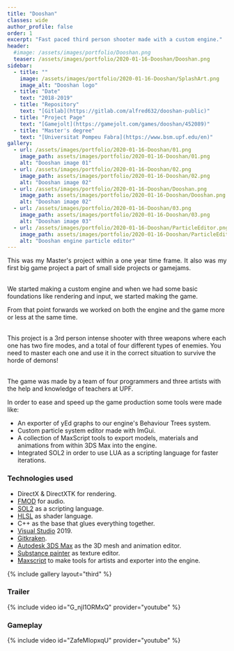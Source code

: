 ```yaml
---
title: "Dooshan"
classes: wide
author_profile: false
order: 1
excerpt: "Fast paced third person shooter made with a custom engine."
header:
  #image: /assets/images/portfolio/Dooshan.png
  teaser: /assets/images/portfolio/2020-01-16-Dooshan/Dooshan.png
sidebar:
  - title: ""
    image: /assets/images/portfolio/2020-01-16-Dooshan/SplashArt.png
    image_alt: "Dooshan logo" 
  - title: "Date"
    text: "2018-2019"
  - title: "Repository"
    text: "[Gitlab](https://gitlab.com/alfred632/dooshan-public)"
  - title: "Project Page"
    text: "[Gamejolt](https://gamejolt.com/games/dooshan/452089)"
  - title: "Master's degree"
    text: "[Universitat Pompeu Fabra](https://www.bsm.upf.edu/en)"
gallery:
  - url: /assets/images/portfolio/2020-01-16-Dooshan/01.png
    image_path: assets/images/portfolio/2020-01-16-Dooshan/01.png
    alt: "Dooshan image 01"
  - url: /assets/images/portfolio/2020-01-16-Dooshan/02.png
    image_path: assets/images/portfolio/2020-01-16-Dooshan/02.png
    alt: "Dooshan image 02"
  - url: /assets/images/portfolio/2020-01-16-Dooshan/Dooshan.png
    image_path: assets/images/portfolio/2020-01-16-Dooshan/Dooshan.png
    alt: "Dooshan image 02"
  - url: /assets/images/portfolio/2020-01-16-Dooshan/03.png
    image_path: assets/images/portfolio/2020-01-16-Dooshan/03.png
    alt: "Dooshan image 03"
  - url: /assets/images/portfolio/2020-01-16-Dooshan/ParticleEditor.png
    image_path: assets/images/portfolio/2020-01-16-Dooshan/ParticleEditor.png
    alt: "Dooshan engine particle editor"
---
```


<p align="justify">
This was my Master's project within a one year time frame. It also was my first big game project a part of small side projects or gamejams.<br><br>

We started making a custom engine and when we had some basic foundations like rendering and input, we started making the game.<br>

From that point forwards we worked on both the engine and the game more or less at the same time.<br><br>

This project is a 3rd person intense shooter with three weapons where each one has two fire modes, and a total of four different types of enemies. You need to master each one and use it in the correct situation to survive the horde of demons!<br><br>

The game was made by a team of four programmers and three artists with the help and knowledge of teachers at UPF.  
</p>

In order to ease and speed up the game production some tools were made like:  
- An exporter of yEd graphs to our engine's Behaviour Trees system.
- Custom particle system editor made with ImGui.
- A collection of MaxScript tools to export models, materials and animations from within 3DS Max into the engine.
- Integrated SOL2 in order to use LUA as a scripting language for faster iterations.

### Technologies used
- DirectX & DirectXTK for rendering.
- [FMOD](https://www.fmod.com/) for audio.
- [SOL2](https://github.com/ThePhD/sol2) as a scripting language.
- [HLSL](https://learn.microsoft.com/en-us/windows/win32/direct3dhlsl/dx-graphics-hlsl) as shader language.
- C++ as the base that glues everything together.
- [Visual Studio](https://visualstudio.microsoft.com/) 2019.
- [Gitkraken](https://www.gitkraken.com/).
- [Autodesk 3DS Max](https://www.autodesk.com/products/3ds-max/overview) as the 3D mesh and animation editor.
- [Substance painter](https://www.adobe.com/products/substance3d/apps/painter.html) as texture editor.
- [Maxscript](https://help.autodesk.com/view/MAXDEV/2024/ENU/?guid=MAXDEV_Overview_overview_maxscript_html) to make tools for artists and exporter into the engine.

{% include gallery layout="third" %}
### Trailer
{% include video id="G_njI1ORMxQ" provider="youtube" %}
### Gameplay
{% include video id="ZafeMIopxqU" provider="youtube" %}